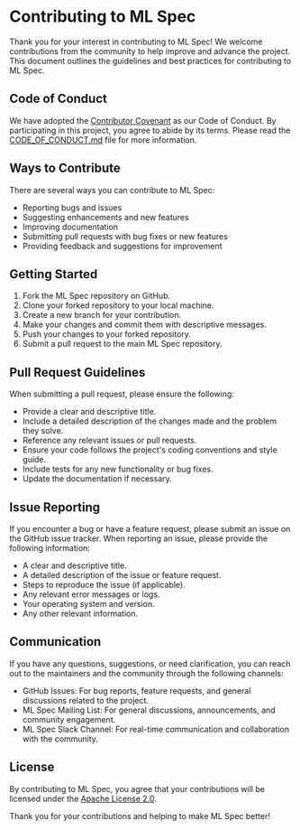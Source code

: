 # Contributing to ML Spec

Thank you for your interest in contributing to ML Spec! We welcome contributions from the community to help improve and advance the project. This document outlines the guidelines and best practices for contributing to ML Spec.

## Code of Conduct

We have adopted the [Contributor Covenant](https://www.contributor-covenant.org/version/2/0/code_of_conduct/) as our Code of Conduct. By participating in this project, you agree to abide by its terms. Please read the [CODE_OF_CONDUCT.md](CODE_OF_CONDUCT.md) file for more information.

## Ways to Contribute

There are several ways you can contribute to ML Spec:

- Reporting bugs and issues
- Suggesting enhancements and new features
- Improving documentation
- Submitting pull requests with bug fixes or new features
- Providing feedback and suggestions for improvement

## Getting Started

1. Fork the ML Spec repository on GitHub.
2. Clone your forked repository to your local machine.
3. Create a new branch for your contribution.
4. Make your changes and commit them with descriptive messages.
5. Push your changes to your forked repository.
6. Submit a pull request to the main ML Spec repository.

## Pull Request Guidelines

When submitting a pull request, please ensure the following:

- Provide a clear and descriptive title.
- Include a detailed description of the changes made and the problem they solve.
- Reference any relevant issues or pull requests.
- Ensure your code follows the project's coding conventions and style guide.
- Include tests for any new functionality or bug fixes.
- Update the documentation if necessary.

## Issue Reporting

If you encounter a bug or have a feature request, please submit an issue on the GitHub issue tracker. When reporting an issue, please provide the following information:

- A clear and descriptive title.
- A detailed description of the issue or feature request.
- Steps to reproduce the issue (if applicable).
- Any relevant error messages or logs.
- Your operating system and version.
- Any other relevant information.

## Communication

If you have any questions, suggestions, or need clarification, you can reach out to the maintainers and the community through the following channels:

- GitHub Issues: For bug reports, feature requests, and general discussions related to the project.
- ML Spec Mailing List: For general discussions, announcements, and community engagement.
- ML Spec Slack Channel: For real-time communication and collaboration with the community.

## License

By contributing to ML Spec, you agree that your contributions will be licensed under the [Apache License 2.0](https://github.com/mlspec/MLSpec/blob/master/LICENSE).

Thank you for your contributions and helping to make ML Spec better!
